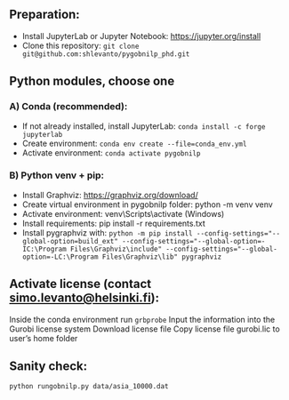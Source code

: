 ## Preparation:
- Install JupyterLab or Jupyter Notebook: https://jupyter.org/install 
- Clone this repository: ```git clone git@github.com:shlevanto/pygobnilp_phd.git```

## Python modules, choose one
### A) Conda (recommended):
- If not already installed, install JupyterLab: ```conda install -c forge jupyterlab```
- Create environment: ```conda env create --file=conda_env.yml```
- Activate environment: ```conda activate pygobnilp```

### B) Python venv + pip:
- Install Graphviz: https://graphviz.org/download/
- Create virtual environment in pygobnilp folder: python -m venv venv
- Activate environment: venv\Scripts\activate (Windows)
- Install requirements: pip install -r requirements.txt
- Install pygraphviz with: ```python -m pip install --config-settings="--global-option=build_ext" --config-settings="--global-option=-IC:\Program Files\Graphviz\include" --config-settings="--global-option=-LC:\Program Files\Graphviz\lib" pygraphviz```

## Activate license (contact simo.levanto@helsinki.fi):
Inside the conda environment run ```grbprobe``` 
Input the information into the Gurobi license system
Download license file
Copy license file gurobi.lic to user’s home folder

## Sanity check:
```python rungobnilp.py data/asia_10000.dat```

